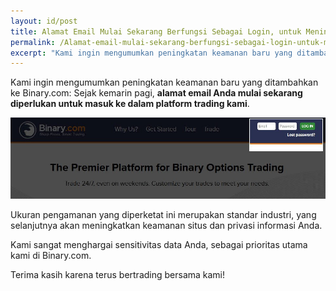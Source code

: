 ```yaml
---
layout: id/post
title: Alamat Email Mulai Sekarang Berfungsi Sebagai Login, untuk Meningkatkan Keamanan
permalink: /Alamat-email-mulai-sekarang-berfungsi-sebagai-login-untuk-meningkatkan-keamanan/ 
excerpt: "Kami ingin mengumumkan peningkatan keamanan baru yang ditambahkan ke Binary.com: Sejak kemarin pagi, alamat email Anda mulai sekarang diperlukan untuk masuk ke dalam platform trading kami..."  
---
```


Kami ingin mengumumkan peningkatan keamanan baru yang ditambahkan ke Binary.com: Sejak kemarin pagi, **alamat email Anda mulai sekarang diperlukan untuk masuk ke dalam platform trading kami**. 

![](/images/loginid-email-new.jpg)

Ukuran pengamanan yang diperketat ini merupakan standar industri, yang selanjutnya akan meningkatkan keamanan situs dan privasi informasi Anda.

Kami sangat menghargai sensitivitas data Anda, sebagai prioritas utama kami di Binary.com.

Terima kasih karena terus bertrading bersama kami!

